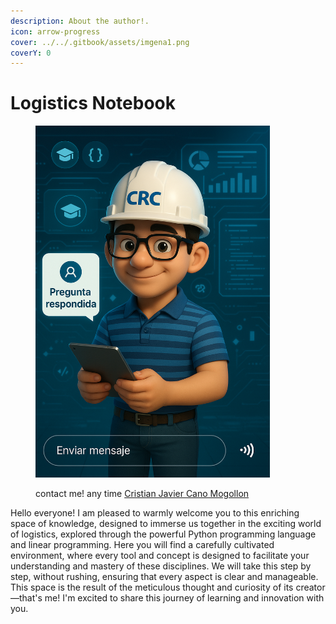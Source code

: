 ```yaml
---
description: About the author!.
icon: arrow-progress
cover: ../../.gitbook/assets/imgena1.png
coverY: 0
---
```


# Logistics Notebook

<figure><img src="../../.gitbook/assets/RespuestasCRc.png" alt="" width="375"><figcaption><p>contact me! any time <a data-mention href="https://app.gitbook.com/u/ZTIC6ZaT7YTYl0TmcrUKDtEgEeF3">Cristian Javier Cano Mogollon</a></p></figcaption></figure>

Hello everyone! I am pleased to warmly welcome you to this enriching space of knowledge, designed to immerse us together in the exciting world of logistics, explored through the powerful Python programming language and linear programming. Here you will find a carefully cultivated environment, where every tool and concept is designed to facilitate your understanding and mastery of these disciplines. We will take this step by step, without rushing, ensuring that every aspect is clear and manageable. This space is the result of the meticulous thought and curiosity of its creator—that's me! I'm excited to share this journey of learning and innovation with you.
